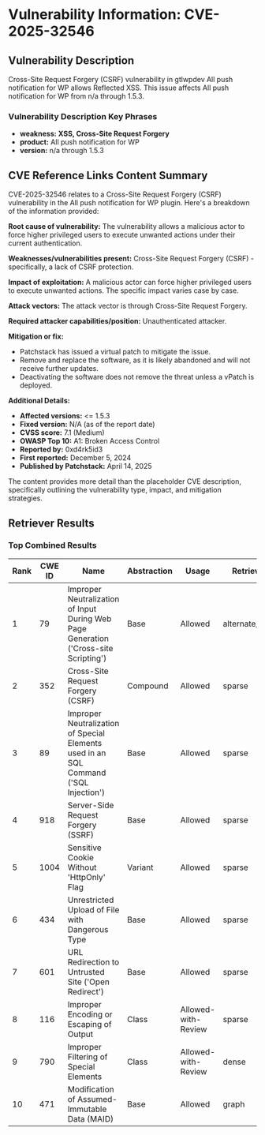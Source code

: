 # Vulnerability Information: CVE-2025-32546

## Vulnerability Description
Cross-Site Request Forgery (CSRF) vulnerability in gtlwpdev All push notification for WP allows Reflected XSS. This issue affects All push notification for WP from n/a through 1.5.3.

### Vulnerability Description Key Phrases
- **weakness:** **XSS, Cross-Site Request Forgery**
- **product:** All push notification for WP
- **version:** n/a through 1.5.3

## CVE Reference Links Content Summary
CVE-2025-32546 relates to a Cross-Site Request Forgery (CSRF) vulnerability in the All push notification for WP plugin. Here's a breakdown of the information provided:

**Root cause of vulnerability:**
The vulnerability allows a malicious actor to force higher privileged users to execute unwanted actions under their current authentication.

**Weaknesses/vulnerabilities present:**
Cross-Site Request Forgery (CSRF) - specifically, a lack of CSRF protection.

**Impact of exploitation:**
A malicious actor can force higher privileged users to execute unwanted actions. The specific impact varies case by case.

**Attack vectors:**
The attack vector is through Cross-Site Request Forgery.

**Required attacker capabilities/position:**
Unauthenticated attacker.

**Mitigation or fix:**
*   Patchstack has issued a virtual patch to mitigate the issue.
*   Remove and replace the software, as it is likely abandoned and will not receive further updates.
*   Deactivating the software does not remove the threat unless a vPatch is deployed.

**Additional Details:**

*   **Affected versions:** <= 1.5.3
*   **Fixed version:** N/A (as of the report date)
*   **CVSS score:** 7.1 (Medium)
*   **OWASP Top 10:** A1: Broken Access Control
*   **Reported by:** 0xd4rk5id3
*   **First reported:** December 5, 2024
*   **Published by Patchstack:** April 14, 2025

The content provides more detail than the placeholder CVE description, specifically outlining the vulnerability type, impact, and mitigation strategies.

## Retriever Results

### Top Combined Results

| Rank | CWE ID | Name | Abstraction | Usage  | Retrievers | Individual Scores |
|------|--------|------|-------------|-------|------------|-------------------|
| 1 | 79 | Improper Neutralization of Input During Web Page Generation ('Cross-site Scripting') | Base | Allowed | alternate_terms | 1.000 |
| 2 | 352 | Cross-Site Request Forgery (CSRF) | Compound | Allowed | sparse | 0.261 |
| 3 | 89 | Improper Neutralization of Special Elements used in an SQL Command ('SQL Injection') | Base | Allowed | sparse | 0.208 |
| 4 | 918 | Server-Side Request Forgery (SSRF) | Base | Allowed | sparse | 0.204 |
| 5 | 1004 | Sensitive Cookie Without 'HttpOnly' Flag | Variant | Allowed | sparse | 0.178 |
| 6 | 434 | Unrestricted Upload of File with Dangerous Type | Base | Allowed | sparse | 0.178 |
| 7 | 601 | URL Redirection to Untrusted Site ('Open Redirect') | Base | Allowed | sparse | 0.170 |
| 8 | 116 | Improper Encoding or Escaping of Output | Class | Allowed-with-Review | sparse | 0.165 |
| 9 | 790 | Improper Filtering of Special Elements | Class | Allowed-with-Review | dense | 0.576 |
| 10 | 471 | Modification of Assumed-Immutable Data (MAID) | Base | Allowed | graph | 0.003 |

